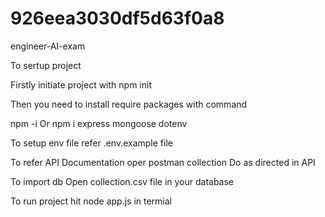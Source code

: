 # 926eea3030df5d63f0a8
engineer-AI-exam

To sertup project 

Firstly initiate project with npm init

Then you need to install require packages with command

npm -i Or
npm i express mongoose dotenv

To setup env file refer .env.example file

To refer API Documentation oper postman collection
Do as directed in API 

To import db 
Open collection.csv file in your database

To run project hit
node app.js in termial
